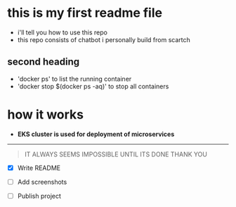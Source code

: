 # this is my first readme file
- i'll tell you how to use this repo
- this repo consists of chatbot i personally build from scartch

## second heading
* 'docker ps' to list the running container
* 'docker stop $(docker ps -aq)' to stop all containers

# how it works
- **EKS cluster is used for deployment of microservices**

--- 

> IT ALWAYS SEEMS IMPOSSIBLE UNTIL ITS DONE THANK YOU



- [x] Write README
- [ ] Add screenshots
- [ ] Publish project

